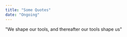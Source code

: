 ```yaml
---
title: "Some Quotes"
date: "Ongoing"
---
```


"We shape our tools, and thereafter our tools shape us" 